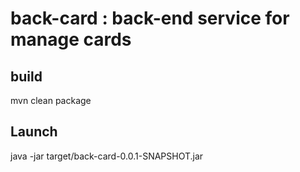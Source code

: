 # back-card : back-end service for manage cards

## build
mvn clean package

## Launch
java -jar target/back-card-0.0.1-SNAPSHOT.jar

